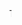 
<html>
  <body>
<marquee direction="left">This is my first web page</marquee> 
  </body>
  </html>
  <style type="text/css" href="URL" />
